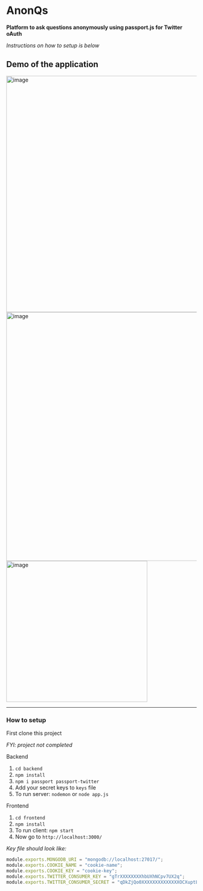 # AnonQs
**Platform to ask questions anonymously using passport.js for Twitter oAuth**

*Instructions on how to setup is below*

## Demo of the application
<img width="625" alt="image" src="https://user-images.githubusercontent.com/39646629/153728831-7a570867-8324-415e-85ff-5116669a6961.png">
<img width="658" alt="image" src="https://user-images.githubusercontent.com/39646629/153730117-3f18a7c1-56ee-4c75-bf86-54ea892ab25d.png">
<img width="373" alt="image" src="https://user-images.githubusercontent.com/39646629/153729048-582f45bf-a5d0-4aef-9713-de602c34a14e.png">

---

### How to setup
First clone this project

*FYI: project not completed*

Backend
1. `cd backend`
2. `npm install`
3. `npm i passport passport-twitter`
4. Add your secret keys to `keys` file
5. To run server: `nodemon` or `node app.js`

Frontend
1. `cd frontend`
2. `npm install`
3. To run client: `npm start`
4. Now go to ```http://localhost:3000/```

*Key file should look like:*
```js
module.exports.MONGODB_URI = "mongodb://localhost:27017/";
module.exports.COOKIE_NAME = "cookie-name";
module.exports.COOKIE_KEY = "cookie-key";
module.exports.TWITTER_CONSUMER_KEY = "gTrXXXXXXXXhbUXhNCpv7UX2q";
module.exports.TWITTER_CONSUMER_SECRET = "qDkZjQo0XXXXXXXXXXXXXXOCXuptL0GTYYSKXThY8DYc";
```
